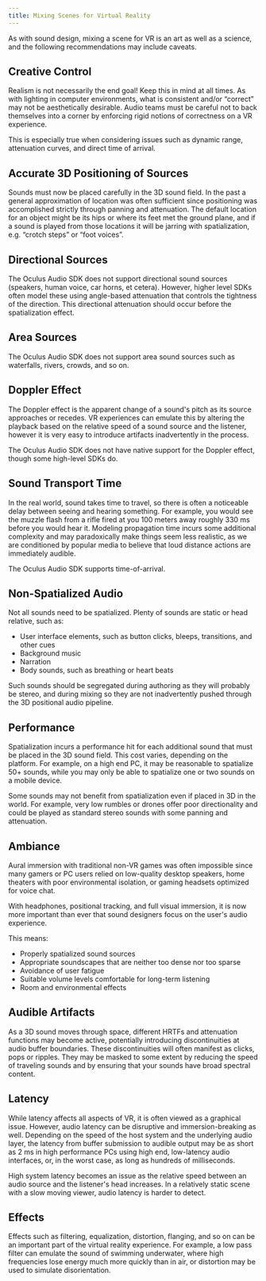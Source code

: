 ```yaml
---
title: Mixing Scenes for Virtual Reality
---
```


As with sound design, mixing a scene for VR is an art as well as a science, and the following recommendations may include caveats.

## Creative Control

Realism is not necessarily the end goal! Keep this in mind at all times. As with lighting in computer environments, what is consistent and/or “correct” may not be aesthetically desirable. Audio teams must be careful not to back themselves into a corner by enforcing rigid notions of correctness on a VR experience.

This is especially true when considering issues such as dynamic range, attenuation curves, and direct time of arrival.

## Accurate 3D Positioning of Sources

Sounds must now be placed carefully in the 3D sound field. In the past a general approximation of location was often sufficient since positioning was accomplished strictly through panning and attenuation. The default location for an object might be its hips or where its feet met the ground plane, and if a sound is played from those locations it will be jarring with spatialization, e.g. “crotch steps” or “foot voices”.

## Directional Sources

The Oculus Audio SDK does not support directional sound sources (speakers, human voice, car horns, et cetera). However, higher level SDKs often model these using angle-based attenuation that controls the tightness of the direction. This directional attenuation should occur before the spatialization effect.

## Area Sources

The Oculus Audio SDK does not support area sound sources such as waterfalls, rivers, crowds, and so on.

## Doppler Effect

The Doppler effect is the apparent change of a sound's pitch as its source approaches or recedes. VR experiences can emulate this by altering the playback based on the relative speed of a sound source and the listener, however it is very easy to introduce artifacts inadvertently in the process.

The Oculus Audio SDK does not have native support for the Doppler effect, though some high-level SDKs do.

## Sound Transport Time

In the real world, sound takes time to travel, so there is often a noticeable delay between seeing and hearing something. For example, you would see the muzzle flash from a rifle fired at you 100 meters away roughly 330 ms before you would hear it. Modeling propagation time incurs some additional complexity and may paradoxically make things seem less realistic, as we are conditioned by popular media to believe that loud distance actions are immediately audible.

The Oculus Audio SDK supports time-of-arrival.

## Non-Spatialized Audio

Not all sounds need to be spatialized. Plenty of sounds are static or head relative, such as:

* User interface elements, such as button clicks, bleeps, transitions, and other cues
* Background music
* Narration
* Body sounds, such as breathing or heart beats


Such sounds should be segregated during authoring as they will probably be stereo, and during mixing so they are not inadvertently pushed through the 3D positional audio pipeline.

## Performance

Spatialization incurs a performance hit for each additional sound that must be placed in the 3D sound field. This cost varies, depending on the platform. For example, on a high end PC, it may be reasonable to spatialize 50+ sounds, while you may only be able to spatialize one or two sounds on a mobile device.

Some sounds may not benefit from spatialization even if placed in 3D in the world. For example, very low rumbles or drones offer poor directionality and could be played as standard stereo sounds with some panning and attenuation.

## Ambiance

Aural immersion with traditional non-VR games was often impossible since many gamers or PC users relied on low-quality desktop speakers, home theaters with poor environmental isolation, or gaming headsets optimized for voice chat.

With headphones, positional tracking, and full visual immersion, it is now more important than ever that sound designers focus on the user's audio experience.

This means:

* Properly spatialized sound sources
* Appropriate soundscapes that are neither too dense nor too sparse
* Avoidance of user fatigue
* Suitable volume levels comfortable for long-term listening
* Room and environmental effects


## Audible Artifacts

As a 3D sound moves through space, different HRTFs and attenuation functions may become active, potentially introducing discontinuities at audio buffer boundaries. These discontinuities will often manifest as clicks, pops or ripples. They may be masked to some extent by reducing the speed of traveling sounds and by ensuring that your sounds have broad spectral content.

## Latency

While latency affects all aspects of VR, it is often viewed as a graphical issue. However, audio latency can be disruptive and immersion-breaking as well. Depending on the speed of the host system and the underlying audio layer, the latency from buffer submission to audible output may be as short as 2 ms in high performance PCs using high end, low-latency audio interfaces, or, in the worst case, as long as hundreds of milliseconds.

High system latency becomes an issue as the relative speed between an audio source and the listener's head increases. In a relatively static scene with a slow moving viewer, audio latency is harder to detect. 

## Effects

Effects such as filtering, equalization, distortion, flanging, and so on can be an important part of the virtual reality experience. For example, a low pass filter can emulate the sound of swimming underwater, where high frequencies lose energy much more quickly than in air, or distortion may be used to simulate disorientation.
